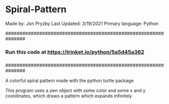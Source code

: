 # Spiral-Pattern

Made by: Jon Pryzby
Last Updated: 3/19/2021
Primary language: Python

###############################################################
###                                                         ###
###  Run this code at https://trinket.io/python/5a5d45a362  ###
###                                                         ###
###############################################################

A colorful spiral pattern made with the python turtle package

This program uses a pen object with some color and some x and y coordinates, which draws a pattern which expands infinitely